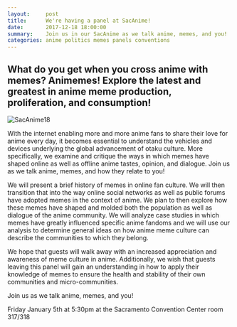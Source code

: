 ```yaml
---
layout:     post
title:      We're having a panel at SacAnime!
date:       2017-12-18 18:00:00
summary:    Join us in our SacAnime as we talk anime, memes, and you!
categories: anime politics memes panels conventions
---
```

## What do you get when you cross anime with memes? Animemes! Explore the latest and greatest in anime meme production, proliferation, and consumption!

![SacAnime18](https://i.imgur.com/BIgRkXM.png)

With the internet enabling more and more anime fans to share their love for anime every day, it becomes essential to understand the vehicles and devices underlying the global advancement of otaku culture. More specifically, we examine and critique the ways in which memes have shaped online as well as offline anime tastes, opinion, and dialogue. Join us as we talk anime, memes, and how they relate to you!

We will present a brief history of memes in online fan culture. We will then transition that into the way online social networks as well as public forums have adopted memes in the context of anime. We plan to then explore how these memes have shaped and molded both the population as well as dialogue of the anime community. We will analyze case studies in which memes have greatly influenced specific anime fandoms and we will use our analysis to determine general ideas on how anime meme culture can describe the communities to which they belong. 

We hope that guests will walk away with an increased appreciation and awareness of meme culture in anime. Additionally, we wish that guests leaving this panel will gain an understanding in how to apply their knowledge of memes to ensure the health and stability of their own communities and micro-communities.

Join us as we talk anime, memes, and you! 

Friday January 5th at 5:30pm at the Sacramento Convention Center room 317/318